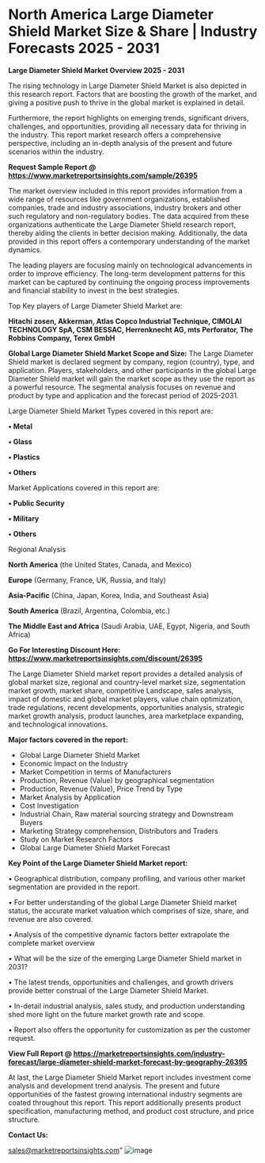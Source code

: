  # North America Large Diameter Shield Market Size & Share | Industry Forecasts 2025 - 2031

<Strong> Large Diameter Shield Market Overview 2025 - 2031</strong>

The rising technology in Large Diameter Shield Market is also depicted in this research report. Factors that are boosting the growth of the market, and giving a positive push to thrive in the global market is explained in detail.

Furthermore, the report highlights on emerging trends, significant drivers, challenges, and opportunities, providing all necessary data for thriving in the industry. This report market research offers a comprehensive perspective, including an in-depth analysis of the present and future scenarios within the industry.

<strong>Request Sample Report @ <a href=https://www.marketreportsinsights.com/sample/26395>https://www.marketreportsinsights.com/sample/26395</a></strong>

The market overview included in this report provides information from a wide range of resources like government organizations, established companies, trade and industry associations, industry brokers and other such regulatory and non-regulatory bodies. The data acquired from these organizations authenticate the Large Diameter Shield research report, thereby aiding the clients in better decision making. Additionally, the data provided in this report offers a contemporary understanding of the market dynamics.

The leading players are focusing mainly on technological advancements in order to improve efficiency. The long-term development patterns for this market can be captured by continuing the ongoing process improvements and financial stability to invest in the best strategies.

Top Key players of Large Diameter Shield Market are:

<strong>Hitachi zosen, Akkerman, Atlas Copco Industrial Technique, CIMOLAI TECHNOLOGY SpA, CSM BESSAC, Herrenknecht AG, mts Perforator, The Robbins Company, Terex GmbH</strong>

<strong><b>Global Large Diameter Shield Market Scope and Size:</b></strong>
The Large Diameter Shield market is declared segment by company, region (country), type, and application. Players, stakeholders, and other participants in the global Large Diameter Shield market will gain the market scope as they use the report as a powerful resource. The segmental analysis focuses on revenue and product by type and application and the forecast period of 2025-2031.

Large Diameter Shield Market Types covered in this report are:

<strong>• Metal

• Glass

• Plastics

• Others</strong>

Market Applications covered in this report are:

<strong>• Public Security

• Military

• Others</strong> 

Regional Analysis

<strong>North America</strong> (the United States, Canada, and Mexico)

<strong>Europe</strong> (Germany, France, UK, Russia, and Italy)

<strong>Asia-Pacific</strong> (China, Japan, Korea, India, and Southeast Asia)

<strong>South America</strong> (Brazil, Argentina, Colombia, etc.)

<strong>The Middle East and Africa</strong> (Saudi Arabia, UAE, Egypt, Nigeria, and South Africa)

<strong>Go For Interesting Discount Here: <a href=https://www.marketreportsinsights.com/discount/26395>https://www.marketreportsinsights.com/discount/26395</a></strong>

The Large Diameter Shield market report provides a detailed analysis of global market size, regional and country-level market size, segmentation market growth, market share, competitive Landscape, sales analysis, impact of domestic and global market players, value chain optimization, trade regulations, recent developments, opportunities analysis, strategic market growth analysis, product launches, area marketplace expanding, and technological innovations.

<strong><b>Major factors covered in the report:</b></strong>
<ul>
  <li>Global Large Diameter Shield Market </li>
  <li>Economic Impact on the Industry</li>
  <li>Market Competition in terms of Manufacturers</li>
  <li>Production, Revenue (Value) by geographical segmentation</li>
  <li>Production, Revenue (Value), Price Trend by Type</li>
  <li>Market Analysis by Application</li>
  <li>Cost Investigation</li>
  <li>Industrial Chain, Raw material sourcing strategy and Downstream Buyers</li>
  <li>Marketing Strategy comprehension, Distributors and Traders</li>
  <li>Study on Market Research Factors</li>
  <li>Global Large Diameter Shield Market Forecast</li>
</ul>

<strong><b>Key Point of the Large Diameter Shield Market report:</b></strong>

• Geographical distribution, company profiling, and various other market segmentation are provided in the report.

• For better understanding of the global Large Diameter Shield market status, the accurate market valuation which comprises of size, share, and revenue are also covered.

• Analysis of the competitive dynamic factors better extrapolate the complete market overview

• What will be the size of the emerging Large Diameter Shield market in 2031?

• The latest trends, opportunities and challenges, and growth drivers provide better construal of the Large Diameter Shield Market.

• In-detail industrial analysis, sales study, and production understanding shed more light on the future market growth rate and scope.

• Report also offers the opportunity for customization as per the customer request.

<strong><b>View Full Report @ <a href=https://marketreportsinsights.com/industry-forecast/large-diameter-shield-market-forecast-by-geography-26395>https://marketreportsinsights.com/industry-forecast/large-diameter-shield-market-forecast-by-geography-26395</a></b></strong>


At last, the Large Diameter Shield Market report includes investment come analysis and development trend analysis. The present and future opportunities of the fastest growing international industry segments are coated throughout this report. This report additionally presents product specification, manufacturing method, and product cost structure, and price structure.

<strong>Contact Us:</strong>

sales@marketreportsinsights.com"
![image](https://github.com/user-attachments/assets/0f83caa1-2413-4ef9-b074-ce679e6a629f)
